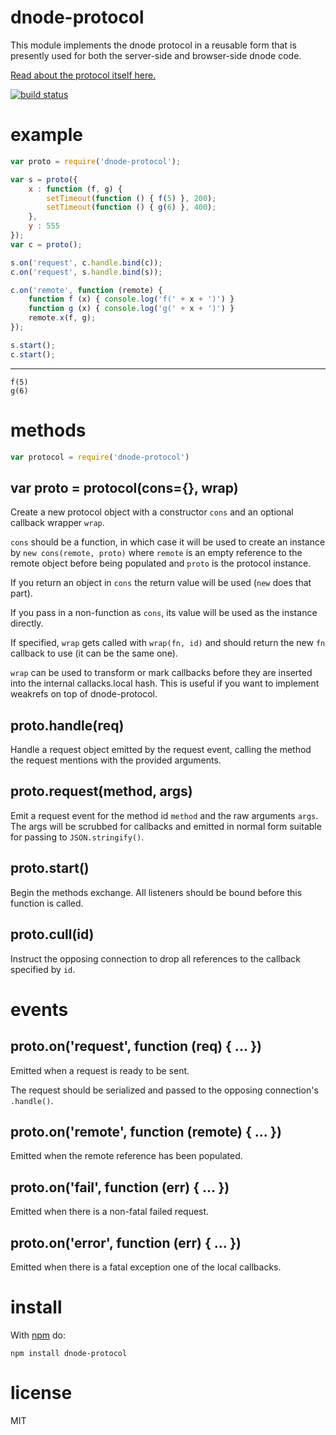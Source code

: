 dnode-protocol
==============

This module implements the dnode protocol in a reusable form that is presently
used for both the server-side and browser-side dnode code.

[Read about the protocol itself here.](https://github.com/substack/dnode-protocol/blob/master/doc/protocol.markdown)

[![build status](https://secure.travis-ci.org/substack/dnode-protocol.png)](http://travis-ci.org/substack/dnode-protocol)

example
=======

``` js
var proto = require('dnode-protocol');

var s = proto({
    x : function (f, g) {
        setTimeout(function () { f(5) }, 200);
        setTimeout(function () { g(6) }, 400);
    },
    y : 555
});
var c = proto();

s.on('request', c.handle.bind(c));
c.on('request', s.handle.bind(s));

c.on('remote', function (remote) {
    function f (x) { console.log('f(' + x + ')') }
    function g (x) { console.log('g(' + x + ')') }
    remote.x(f, g);
});

s.start();
c.start();
```

***

```
f(5)
g(6)
```

methods
=======

``` js
var protocol = require('dnode-protocol')
```

var proto = protocol(cons={}, wrap)
-----------------------------------

Create a new protocol object with a constructor `cons` and an optional callback
wrapper `wrap`.

`cons` should be a function, in which case it will be used to create an instance
by `new cons(remote, proto)` where `remote` is an empty reference to the remote
object before being populated and `proto` is the protocol instance.

If you return an object in `cons` the return value will be used
(`new` does that part).

If you pass in a non-function as `cons`, its value will be used as the instance
directly.

If specified, `wrap` gets called with `wrap(fn, id)` and should return the new
`fn` callback to use (it can be the same one).

`wrap` can be used to transform or mark callbacks before they are
inserted into the internal callacks.local hash. This is useful if you want to
implement weakrefs on top of dnode-protocol.

proto.handle(req)
-----------------

Handle a request object emitted by the request event, calling the method the
request mentions with the provided arguments.

proto.request(method, args)
---------------------------

Emit a request event for the method id `method` and the raw arguments `args`.
The args will be scrubbed for callbacks and emitted in normal form suitable for
passing to `JSON.stringify()`.

proto.start()
-------------

Begin the methods exchange. All listeners should be bound before this function
is called.

proto.cull(id)
--------------

Instruct the opposing connection to drop all references to the callback
specified by `id`.

events
======

proto.on('request', function (req) { ... })
-------------------------------------------

Emitted when a request is ready to be sent.

The request should be serialized and passed to the opposing connection's
`.handle()`.

proto.on('remote', function (remote) { ... })
---------------------------------------------

Emitted when the remote reference has been populated.

proto.on('fail', function (err) { ... })
----------------------------------------

Emitted when there is a non-fatal failed request.

proto.on('error', function (err) { ... })
-----------------------------------------

Emitted when there is a fatal exception one of the local callbacks.

install
=======

With [npm](http://npmjs.org) do:

```
npm install dnode-protocol
```

license
=======

MIT
